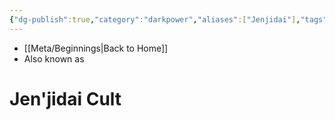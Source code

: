 ```yaml
---
{"dg-publish":true,"category":"darkpower","aliases":["Jenjidai"],"tags":["jenjidai","darksiders","unfinished"],"permalink":"/jen-jidai-cult/","dgHomeLink":false,"dgPassFrontmatter":true}
---
```


- [[Meta/Beginnings|Back to Home]]
- Also known as 

# Jen'jidai Cult
